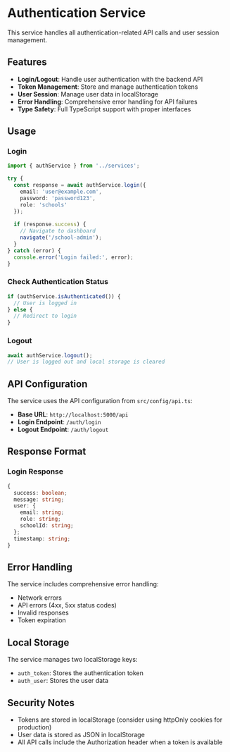 # Authentication Service

This service handles all authentication-related API calls and user session management.

## Features

- **Login/Logout**: Handle user authentication with the backend API
- **Token Management**: Store and manage authentication tokens
- **User Session**: Manage user data in localStorage
- **Error Handling**: Comprehensive error handling for API failures
- **Type Safety**: Full TypeScript support with proper interfaces

## Usage

### Login
```typescript
import { authService } from '../services';

try {
  const response = await authService.login({
    email: 'user@example.com',
    password: 'password123',
    role: 'schools'
  });
  
  if (response.success) {
    // Navigate to dashboard
    navigate('/school-admin');
  }
} catch (error) {
  console.error('Login failed:', error);
}
```

### Check Authentication Status
```typescript
if (authService.isAuthenticated()) {
  // User is logged in
} else {
  // Redirect to login
}
```

### Logout
```typescript
await authService.logout();
// User is logged out and local storage is cleared
```

## API Configuration

The service uses the API configuration from `src/config/api.ts`:

- **Base URL**: `http://localhost:5000/api`
- **Login Endpoint**: `/auth/login`
- **Logout Endpoint**: `/auth/logout`

## Response Format

### Login Response
```typescript
{
  success: boolean;
  message: string;
  user: {
    email: string;
    role: string;
    schoolId: string;
  };
  timestamp: string;
}
```

## Error Handling

The service includes comprehensive error handling:
- Network errors
- API errors (4xx, 5xx status codes)
- Invalid responses
- Token expiration

## Local Storage

The service manages two localStorage keys:
- `auth_token`: Stores the authentication token
- `auth_user`: Stores the user data

## Security Notes

- Tokens are stored in localStorage (consider using httpOnly cookies for production)
- User data is stored as JSON in localStorage
- All API calls include the Authorization header when a token is available 
